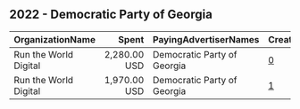 ## 2022 - Democratic Party of Georgia 
|OrganizationName|Spent|PayingAdvertiserNames|CreativeUrls|Impressions|Genders|AgeBrackets|CountryCodes|BillingAddresses|CandidateBallotInformation|
|:---|---:|:---|:---|---:|:---|:---|:---|:---|:---|
|Run the World Digital|2,280.00 USD|Democratic Party of Georgia|[0](https://www.snap.com/political-ads/asset/75670d7022ea92e7818d7a7be9b05c8863f3a4c4649f9acf6456e0b3eac056a9?mediaType=mp4)|333,933||18+|united states|"1324 Spaight St,Madison,53703,US"|Jen Jordan|
|Run the World Digital|1,970.00 USD|Democratic Party of Georgia|[1](https://www.snap.com/political-ads/asset/a74fd53914c6a7f8f9fd16e7d772ac7c815bbfaacc0f12c61907af2c57f1f240?mediaType=mp4)|278,263||18+|united states|"1324 Spaight St,Madison,53703,US"|Jen Jordan|

